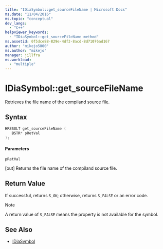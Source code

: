 ```yaml
---
title: "IDiaSymbol::get_sourceFileName | Microsoft Docs"
ms.date: "11/04/2016"
ms.topic: "conceptual"
dev_langs:
  - "C++"
helpviewer_keywords:
  - "IDiaSymbol::get_sourceFileName method"
ms.assetid: 0f5dce88-829e-4df3-8acd-8d71076ad167
author: "mikejo5000"
ms.author: "mikejo"
manager: jillfra
ms.workload:
  - "multiple"
---
```

# IDiaSymbol::get_sourceFileName
Retrieves the file name of the compiland source file.

## Syntax

```C++
HRESULT get_sourceFileName ( 
   BSTR* pRetVal
);
```

#### Parameters
 `pRetVal`

[out] Returns the file name of the compiland source file.

## Return Value
 If successful, returns `S_OK`; otherwise, returns `S_FALSE` or an error code.

> [!NOTE]
> A return value of `S_FALSE` means the property is not available for the symbol.

## See Also
- [IDiaSymbol](../../debugger/debug-interface-access/idiasymbol.md)